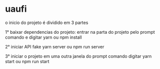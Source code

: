 # uaufi 

o inicio do projeto é dividido em 3 partes


1° baixar dependencias do projeto:
entrar na parta do projeto pelo prompt comando e digitar
yarn ou npm install

2° iniciar API fake
yarn server ou npm run server

3° iniciar o projeto
em uma outra janela do prompt comando digitar
yarn start ou npm run start

